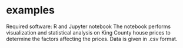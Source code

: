 # examples
Required software: R and Jupyter notebook
The notebook performs visualization and statistical analysis on King County house prices to determine the factors affecting the prices.
Data is given in .csv format.
